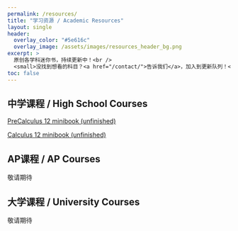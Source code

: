 ```yaml
---
permalink: /resources/
title: "学习资源 / Academic Resources"
layout: single
header:
  overlay_color: "#5e616c"
  overlay_image: /assets/images/resources_header_bg.png
excerpt: >
  原创各学科迷你书，持续更新中！<br />
  <small>没找到想看的科目？<a href="/contact/">告诉我们</a>，加入到更新队列！</small>
toc: false
---
```


## 中学课程 / High School Courses

[PreCalculus 12 minibook (unfinished)](https://www.miracleeducation.ca/PreCalculus-12-Minibook/)

[Calculus 12 minibook (unfinished)](https://www.miracleeducation.ca/Calculus-12-Minibook/)

## AP课程 / AP Courses

敬请期待
<!-- [AP Calculus minibook](/.) -->

## 大学课程 / University Courses

敬请期待
<!-- [First year calculus minibook](/.) -->
<!-- [Intro to Statistics minibook](/.) -->